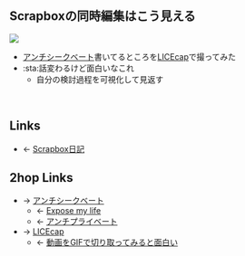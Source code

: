 ## Scrapboxの同時編集はこう見える
<a href="https://gyazo.com/21654f14b847f30295b4c3e8e42c8949" target="_blank" rel="noopener noreferrer">![](https://gyazo.com/21654f14b847f30295b4c3e8e42c8949/raw)</a>

- [アンチシークベート](アンチシークベート.md)書いてるところを[LICEcap](LICEcap.md)で撮ってみた
- :sta:話変わるけど面白いなこれ
    - 自分の検討過程を可視化して見返す

<br>

## Links
- ← [Scrapbox日記](Scrapbox日記.md)

## 2hop Links
- → [アンチシークベート](アンチシークベート.md)
    - ← [Expose my life](Expose_my_life.md)
    - ← [アンチプライベート](アンチプライベート.md)
- → [LICEcap](LICEcap.md)
    - ← [動画をGIFで切り取ってみると面白い](動画をGIFで切り取ってみると面白い.md)

